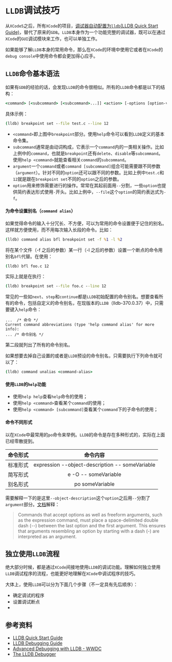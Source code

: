 # `LLDB`调试技巧

从`XCode5`之后，所有`XCode`的项目，[调试器自动配置为`lldb`(LLDB Quick Start Guide)](https://developer.apple.com/library/content/documentation/IDEs/Conceptual/gdb_to_lldb_transition_guide/document/Introduction.html)，替代了原来的`GDB`。`LLDB`本身作为一个功能完整的调试器，既可以在通过`XCode`的`GUI`调试模块来工作，也可以单独工作。

如果能够了解`LLDB`本身的常用命令，那么在`XCode`的环境中使用它或者在`XCode`的`debug console`中使用命令都会更加得心应手。

## `LLDB`命令基本语法

如果有`GDB`的经验的话，会发现`LLDB`的命令很相似。所有的`LLDB`命令都是以下的结构：

```cmd
<command> [<subcommand> [<subcommand>...]] <action> [-options [option-value]] [argument [argument...]]
```
具体示例：

```cmd
(lldb) breakpoint set --file test.c --line 12
```

- `<command>`即上图中`breakpoint`部分。使用`help`命令可以看到`LLDB`定义的基本命令集。
- `subcommand`通常是由动词构成，它表示一个`command`内的一类相关操作。比如上例中的`command`，也就是`breakpoint`还有`delete`、`disable`等`subcommand`。使用`help <command>`就能查看相关`command`的`subcommand`。
- `argument`一个`command`或者`command [subcommand]`组合可能需要跟不同参数（`argument`）。针对不同的`option`还可以跟不同的参数。比如上例中`test.c`和`12`就是跟在`breakpoint set`不同的`option`之后的参数。
- `option`用来修饰需要进行的操作。常常在其起前面用`--`分割，一些`option`也提供简约表达形式使用`-`开头。比如上例中，`--file`这个`option`的简约表达式为`-f`。

#### 为命令设置别名（`command alias`）

如果觉得命令的输入十分冗长、不方便，可以为常用的命令设置便于记住的别名。这样就方便使用，而不用每次输入长段的命令。比如：

```cmd
(lldb) command alias bfl breakpoint set -f %1 -l %2
```

将在某个文件（-f 之后的参数）某一行（-l 之后的参数）设置一个断点的命令用别名`bfl`代替。在使用：

```cmd
(lldb) bfl foo.c 12
```

实际上就是在执行：

```cmd
(lldb) breakpoint set --file foo.c --line 12
```

常见的一些如`next`、`step`和`continue`都是`LLDB`初始配置的命令别名。想要查看所有的命令，包括自定义的命令别名，在现版本的`LLDB`（lldb-370.0.37）中，只需要键入`help`命令：

```
...  /* 命令 */
Current command abbreviations (type 'help command alias' for more info):
... /* 命令别名 */
```

第二段就列出了所有的命令别名。

如果想要去掉自己设置的或者是`LLDB`预设的命令别名，只需要执行下列命令就可以了：

```cmd
(lldb) command unalias <command-alias> 
```

#### 使用`LLDB`的`help`功能

- 使用`help help`查看`help`命令的使用；
- 使用`help <command>`查看某个`command`的使用；
- 使用`help <command> [subcommand]`查看某个`command`下的子命令的使用；

#### 命令不同形式

以在`XCode`中最常用的`po`命令来举例。`LLDB`的命令是存在多种形式的，实际在上面已经零散提到。

|命令形式|命令内容|
|:-----|:-----:|
|标准形式|expression --object-description -- someVariable|
|简写形式|e -O -- someVariable|
|别名形式|po someVariable|

需要解释一下的是这里`--object-description`这个`option`之后用`--`分割了`argument`部分。[文档](https://developer.apple.com/library/content/documentation/General/Conceptual/lldb-guide/chapters/Introduction.html)解释：

>  Commands that accept options as well as freeform arguments, such as the expression command, must place a space-delimited double dash (--) between the last option and the first argument. This ensures that arguments resembling an option by starting with a dash (-) are interpreted as an argument.

## 独立使用`LLDB`流程

绝大部分时候，都是通过`XCode`间接地使用`LLDB`的调试功能。理解如何独立使用`LLDB`调试程序的流程，也能更好地理解在`XCode`中调试程序的技巧。

大体上，使用`LLDB`可以分为下面几个步骤（不一定具有先后顺序）：

- 确定调试的程序
- 设置调试断点
- 

## 参考资料

- [LLDB Quick Start Guide](https://developer.apple.com/library/content/documentation/IDEs/Conceptual/gdb_to_lldb_transition_guide/document/Introduction.html)
- [LLDB Debugging Guide](https://developer.apple.com/library/content/documentation/General/Conceptual/lldb-guide/chapters/Introduction.html)
- [Advanced Debugging with LLDB - WWDC]()
- [The LLDB Debugger]()
